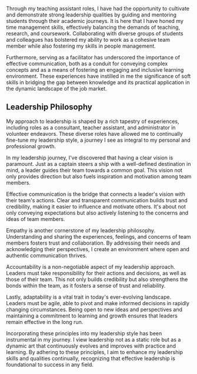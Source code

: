Through my teaching assistant roles, I have had the opportunity to cultivate and demonstrate strong leadership qualities by guiding and mentoring students through their academic journeys. It is here that I have honed my time management skills, effectively balancing the demands of teaching, research, and coursework. Collaborating with diverse groups of students and colleagues has bolstered my ability to work as a cohesive team member while also fostering my skills in people management.

Furthermore, serving as a facilitator has underscored the importance of effective communication, both as a conduit for conveying complex concepts and as a means of fostering an engaging and inclusive learning environment. These experiences have instilled in me the significance of soft skills in bridging the gap between knowledge and its practical application in the dynamic landscape of the job market.

## Leadership Philosophy
My approach to leadership is shaped by a rich tapestry of experiences, including roles as a consultant, teacher assistant, and administrator in volunteer endeavors. These diverse roles have allowed me to continually fine-tune my leadership style, a journey I see as integral to my personal and professional growth.

In my leadership journey, I've discovered that having a clear vision is paramount. Just as a captain steers a ship with a well-defined destination in mind, a leader guides their team towards a common goal. This vision not only provides direction but also fuels inspiration and motivation among team members.

Effective communication is the bridge that connects a leader's vision with their team's actions. Clear and transparent communication builds trust and credibility, making it easier to influence and motivate others. It's about not only conveying expectations but also actively listening to the concerns and ideas of team members.

Empathy is another cornerstone of my leadership philosophy. Understanding and sharing the experiences, feelings, and concerns of team members fosters trust and collaboration. By addressing their needs and acknowledging their perspectives, I create an environment where open and authentic communication thrives.

Accountability is a non-negotiable aspect of my leadership approach. Leaders must take responsibility for their actions and decisions, as well as those of their team. This not only builds credibility but also strengthens the bonds within the team, as it fosters a sense of trust and reliability.

Lastly, adaptability is a vital trait in today's ever-evolving landscape. Leaders must be agile, able to pivot and make informed decisions in rapidly changing circumstances. Being open to new ideas and perspectives and maintaining a commitment to learning and growth ensures that leaders remain effective in the long run.

Incorporating these principles into my leadership style has been instrumental in my journey. I view leadership not as a static role but as a dynamic art that continuously evolves and improves with practice and learning. By adhering to these principles, I aim to enhance my leadership skills and qualities continually, recognizing that effective leadership is foundational to success in any field.




